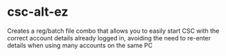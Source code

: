 # csc-alt-ez
Creates a reg/batch file combo that allows you to easily start CSC with the correct account details already logged in, avoiding the need to re-enter details when using many accounts on the same PC
